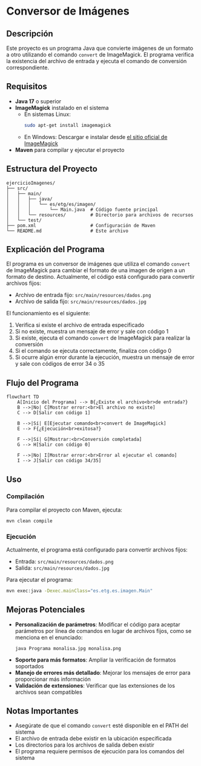 # Conversor de Imágenes

## Descripción
Este proyecto es un programa Java que convierte imágenes de un formato a otro utilizando el comando `convert` de ImageMagick. El programa verifica la existencia del archivo de entrada y ejecuta el comando de conversión correspondiente.

## Requisitos
- **Java 17** o superior
- **ImageMagick** instalado en el sistema
  - En sistemas Linux:
    ```bash
    sudo apt-get install imagemagick
    ```
  - En Windows: Descargar e instalar desde [el sitio oficial de ImageMagick](https://imagemagick.org/script/download.php)
- **Maven** para compilar y ejecutar el proyecto

## Estructura del Proyecto
```
ejercicioImagenes/
├── src/
│   ├── main/
│   │   ├── java/
│   │   │   └── es/etg/es/imagen/
│   │   │       └── Main.java  # Código fuente principal
│   │   └── resources/         # Directorio para archivos de recursos
│   └── test/
├── pom.xml                    # Configuración de Maven
└── README.md                  # Este archivo
```

## Explicación del Programa

El programa es un conversor de imágenes que utiliza el comando `convert` de ImageMagick para cambiar el formato de una imagen de origen a un formato de destino. Actualmente, el código está configurado para convertir archivos fijos:

- Archivo de entrada fijo: `src/main/resources/dados.png`
- Archivo de salida fijo: `src/main/resources/dados.jpg`

El funcionamiento es el siguiente:
1. Verifica si existe el archivo de entrada especificado
2. Si no existe, muestra un mensaje de error y sale con código 1
3. Si existe, ejecuta el comando `convert` de ImageMagick para realizar la conversión
4. Si el comando se ejecuta correctamente, finaliza con código 0
5. Si ocurre algún error durante la ejecución, muestra un mensaje de error y sale con códigos de error 34 o 35

## Flujo del Programa

```mermaid
flowchart TD
    A[Inicio del Programa] --> B{¿Existe el archivo<br>de entrada?}
    B -->|No| C[Mostrar error:<br>El archivo no existe]
    C --> D[Salir con código 1]
    
    B -->|Sí| E[Ejecutar comando<br>convert de ImageMagick]
    E --> F{¿Ejecución<br>exitosa?}
    
    F -->|Sí| G[Mostrar:<br>Conversión completada]
    G --> H[Salir con código 0]
    
    F -->|No| I[Mostrar error:<br>Error al ejecutar el comando]
    I --> J[Salir con código 34/35]
```

## Uso

### Compilación
Para compilar el proyecto con Maven, ejecuta:
```bash
mvn clean compile
```

### Ejecución
Actualmente, el programa está configurado para convertir archivos fijos:
- Entrada: `src/main/resources/dados.png`
- Salida: `src/main/resources/dados.jpg`

Para ejecutar el programa:
```bash
mvn exec:java -Dexec.mainClass="es.etg.es.imagen.Main"
```

## Mejoras Potenciales
- **Personalización de parámetros**: Modificar el código para aceptar parámetros por línea de comandos en lugar de archivos fijos, como se menciona en el enunciado:
  ```
  java Programa monalisa.jpg monalisa.png
  ```
- **Soporte para más formatos**: Ampliar la verificación de formatos soportados
- **Manejo de errores más detallado**: Mejorar los mensajes de error para proporcionar más información
- **Validación de extensiones**: Verificar que las extensiones de los archivos sean compatibles

## Notas Importantes
- Asegúrate de que el comando `convert` esté disponible en el PATH del sistema
- El archivo de entrada debe existir en la ubicación especificada
- Los directorios para los archivos de salida deben existir
- El programa requiere permisos de ejecución para los comandos del sistema

